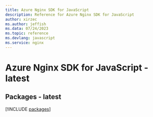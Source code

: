 ```yaml
---
title: Azure Nginx SDK for JavaScript
description: Reference for Azure Nginx SDK for JavaScript
author: xirzec
ms.author: jeffish
ms.data: 07/24/2023
ms.topic: reference
ms.devlang: javascript
ms.service: nginx
---
```

# Azure Nginx SDK for JavaScript - latest
## Packages - latest
[!INCLUDE [packages](nginx-index.md)]